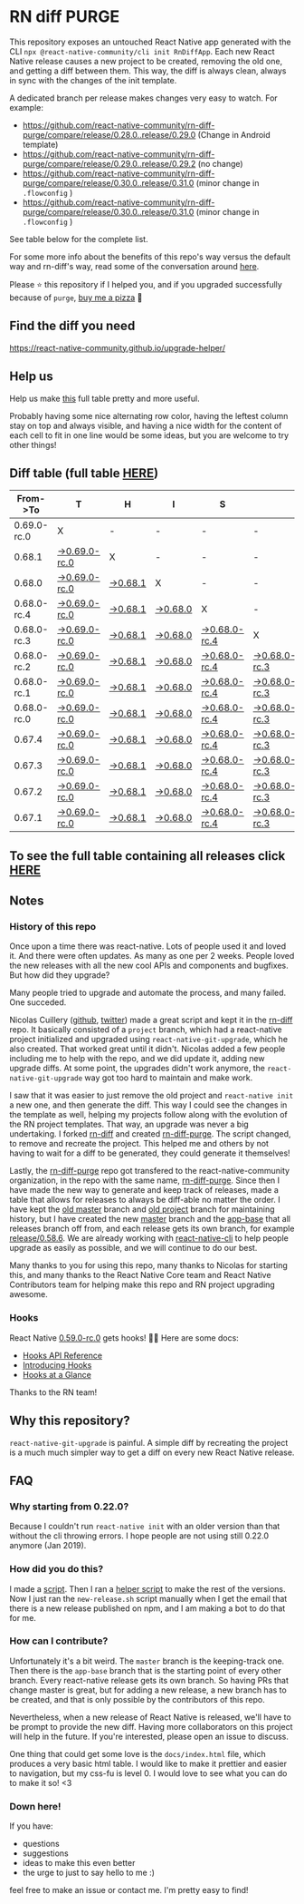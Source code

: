 # RN diff PURGE

This repository exposes an untouched React Native app generated with the CLI
`npx @react-native-community/cli init RnDiffApp`. Each new React Native release causes a new project to be created, removing the old one, and getting a diff between them. This way, the diff is always clean, always in sync with the changes of the init template.

A dedicated branch per release makes changes very easy
to watch. For example:

* https://github.com/react-native-community/rn-diff-purge/compare/release/0.28.0..release/0.29.0
(Change in Android template)
* https://github.com/react-native-community/rn-diff-purge/compare/release/0.29.0..release/0.29.2
(no change)
* https://github.com/react-native-community/rn-diff-purge/compare/release/0.30.0..release/0.31.0
(minor change in `.flowconfig` )
* https://github.com/react-native-community/rn-diff-purge/compare/release/0.30.0..release/0.31.0
(minor change in `.flowconfig` )

See table below for the complete list.

For some more info about the benefits of this repo's way versus the default way and rn-diff's way, read some of the conversation around [here](https://github.com/react-native-community/discussions-and-proposals/issues/68#issuecomment-452227478).

Please :star: this repository if I helped you, and if you upgraded successfully because of `purge`, [buy me a pizza](https://www.buymeacoffee.com/pvinis) :pizza:

## Find the diff you need
https://react-native-community.github.io/upgrade-helper/

## Help us
Help us make [this](https://react-native-community.github.io/rn-diff-purge) full table pretty and more useful.

Probably having some nice alternating row color, having the leftest column stay on top and always visible, and having a nice width for the content of each cell to fit in one line would be some ideas, but you are welcome to try other things!

## Diff table (full table [HERE](https://react-native-community.github.io/rn-diff-purge/))

| From->To    | T                                                                                                                         | H                                                                                                               | I                                                                                                               | S                                                                                                                         |                                                                                                                           | I                                                                                                                         | S                                                                                                                         |                                                                                                                      | C                                                                                                          | O                                                                                                          | O                                                                                                          | L   |
| ----------- | ------------------------------------------------------------------------------------------------------------------------- | --------------------------------------------------------------------------------------------------------------- | --------------------------------------------------------------------------------------------------------------- | ------------------------------------------------------------------------------------------------------------------------- | ------------------------------------------------------------------------------------------------------------------------- | ------------------------------------------------------------------------------------------------------------------------- | ------------------------------------------------------------------------------------------------------------------------- | -------------------------------------------------------------------------------------------------------------------- | ---------------------------------------------------------------------------------------------------------- | ---------------------------------------------------------------------------------------------------------- | ---------------------------------------------------------------------------------------------------------- | --- |
| 0.69.0-rc.0 | X                                                                                                                         | -                                                                                                               | -                                                                                                               | -                                                                                                                         | -                                                                                                                         | -                                                                                                                         | -                                                                                                                         | -                                                                                                                    | -                                                                                                          | -                                                                                                          | -                                                                                                          | -   |
| 0.68.1      | [->0.69.0-rc.0](https://github.com/react-native-community/rn-diff-purge/compare/release/0.68.1..release/0.69.0-rc.0)      | X                                                                                                               | -                                                                                                               | -                                                                                                                         | -                                                                                                                         | -                                                                                                                         | -                                                                                                                         | -                                                                                                                    | -                                                                                                          | -                                                                                                          | -                                                                                                          | -   |
| 0.68.0      | [->0.69.0-rc.0](https://github.com/react-native-community/rn-diff-purge/compare/release/0.68.0..release/0.69.0-rc.0)      | [->0.68.1](https://github.com/react-native-community/rn-diff-purge/compare/release/0.68.0..release/0.68.1)      | X                                                                                                               | -                                                                                                                         | -                                                                                                                         | -                                                                                                                         | -                                                                                                                         | -                                                                                                                    | -                                                                                                          | -                                                                                                          | -                                                                                                          | -   |
| 0.68.0-rc.4 | [->0.69.0-rc.0](https://github.com/react-native-community/rn-diff-purge/compare/release/0.68.0-rc.4..release/0.69.0-rc.0) | [->0.68.1](https://github.com/react-native-community/rn-diff-purge/compare/release/0.68.0-rc.4..release/0.68.1) | [->0.68.0](https://github.com/react-native-community/rn-diff-purge/compare/release/0.68.0-rc.4..release/0.68.0) | X                                                                                                                         | -                                                                                                                         | -                                                                                                                         | -                                                                                                                         | -                                                                                                                    | -                                                                                                          | -                                                                                                          | -                                                                                                          | -   |
| 0.68.0-rc.3 | [->0.69.0-rc.0](https://github.com/react-native-community/rn-diff-purge/compare/release/0.68.0-rc.3..release/0.69.0-rc.0) | [->0.68.1](https://github.com/react-native-community/rn-diff-purge/compare/release/0.68.0-rc.3..release/0.68.1) | [->0.68.0](https://github.com/react-native-community/rn-diff-purge/compare/release/0.68.0-rc.3..release/0.68.0) | [->0.68.0-rc.4](https://github.com/react-native-community/rn-diff-purge/compare/release/0.68.0-rc.3..release/0.68.0-rc.4) | X                                                                                                                         | -                                                                                                                         | -                                                                                                                         | -                                                                                                                    | -                                                                                                          | -                                                                                                          | -                                                                                                          | -   |
| 0.68.0-rc.2 | [->0.69.0-rc.0](https://github.com/react-native-community/rn-diff-purge/compare/release/0.68.0-rc.2..release/0.69.0-rc.0) | [->0.68.1](https://github.com/react-native-community/rn-diff-purge/compare/release/0.68.0-rc.2..release/0.68.1) | [->0.68.0](https://github.com/react-native-community/rn-diff-purge/compare/release/0.68.0-rc.2..release/0.68.0) | [->0.68.0-rc.4](https://github.com/react-native-community/rn-diff-purge/compare/release/0.68.0-rc.2..release/0.68.0-rc.4) | [->0.68.0-rc.3](https://github.com/react-native-community/rn-diff-purge/compare/release/0.68.0-rc.2..release/0.68.0-rc.3) | X                                                                                                                         | -                                                                                                                         | -                                                                                                                    | -                                                                                                          | -                                                                                                          | -                                                                                                          | -   |
| 0.68.0-rc.1 | [->0.69.0-rc.0](https://github.com/react-native-community/rn-diff-purge/compare/release/0.68.0-rc.1..release/0.69.0-rc.0) | [->0.68.1](https://github.com/react-native-community/rn-diff-purge/compare/release/0.68.0-rc.1..release/0.68.1) | [->0.68.0](https://github.com/react-native-community/rn-diff-purge/compare/release/0.68.0-rc.1..release/0.68.0) | [->0.68.0-rc.4](https://github.com/react-native-community/rn-diff-purge/compare/release/0.68.0-rc.1..release/0.68.0-rc.4) | [->0.68.0-rc.3](https://github.com/react-native-community/rn-diff-purge/compare/release/0.68.0-rc.1..release/0.68.0-rc.3) | [->0.68.0-rc.2](https://github.com/react-native-community/rn-diff-purge/compare/release/0.68.0-rc.1..release/0.68.0-rc.2) | X                                                                                                                         | -                                                                                                                    | -                                                                                                          | -                                                                                                          | -                                                                                                          | -   |
| 0.68.0-rc.0 | [->0.69.0-rc.0](https://github.com/react-native-community/rn-diff-purge/compare/release/0.68.0-rc.0..release/0.69.0-rc.0) | [->0.68.1](https://github.com/react-native-community/rn-diff-purge/compare/release/0.68.0-rc.0..release/0.68.1) | [->0.68.0](https://github.com/react-native-community/rn-diff-purge/compare/release/0.68.0-rc.0..release/0.68.0) | [->0.68.0-rc.4](https://github.com/react-native-community/rn-diff-purge/compare/release/0.68.0-rc.0..release/0.68.0-rc.4) | [->0.68.0-rc.3](https://github.com/react-native-community/rn-diff-purge/compare/release/0.68.0-rc.0..release/0.68.0-rc.3) | [->0.68.0-rc.2](https://github.com/react-native-community/rn-diff-purge/compare/release/0.68.0-rc.0..release/0.68.0-rc.2) | [->0.68.0-rc.1](https://github.com/react-native-community/rn-diff-purge/compare/release/0.68.0-rc.0..release/0.68.0-rc.1) | X                                                                                                                    | -                                                                                                          | -                                                                                                          | -                                                                                                          | -   |
| 0.67.4      | [->0.69.0-rc.0](https://github.com/react-native-community/rn-diff-purge/compare/release/0.67.4..release/0.69.0-rc.0)      | [->0.68.1](https://github.com/react-native-community/rn-diff-purge/compare/release/0.67.4..release/0.68.1)      | [->0.68.0](https://github.com/react-native-community/rn-diff-purge/compare/release/0.67.4..release/0.68.0)      | [->0.68.0-rc.4](https://github.com/react-native-community/rn-diff-purge/compare/release/0.67.4..release/0.68.0-rc.4)      | [->0.68.0-rc.3](https://github.com/react-native-community/rn-diff-purge/compare/release/0.67.4..release/0.68.0-rc.3)      | [->0.68.0-rc.2](https://github.com/react-native-community/rn-diff-purge/compare/release/0.67.4..release/0.68.0-rc.2)      | [->0.68.0-rc.1](https://github.com/react-native-community/rn-diff-purge/compare/release/0.67.4..release/0.68.0-rc.1)      | [->0.68.0-rc.0](https://github.com/react-native-community/rn-diff-purge/compare/release/0.67.4..release/0.68.0-rc.0) | X                                                                                                          | -                                                                                                          | -                                                                                                          | -   |
| 0.67.3      | [->0.69.0-rc.0](https://github.com/react-native-community/rn-diff-purge/compare/release/0.67.3..release/0.69.0-rc.0)      | [->0.68.1](https://github.com/react-native-community/rn-diff-purge/compare/release/0.67.3..release/0.68.1)      | [->0.68.0](https://github.com/react-native-community/rn-diff-purge/compare/release/0.67.3..release/0.68.0)      | [->0.68.0-rc.4](https://github.com/react-native-community/rn-diff-purge/compare/release/0.67.3..release/0.68.0-rc.4)      | [->0.68.0-rc.3](https://github.com/react-native-community/rn-diff-purge/compare/release/0.67.3..release/0.68.0-rc.3)      | [->0.68.0-rc.2](https://github.com/react-native-community/rn-diff-purge/compare/release/0.67.3..release/0.68.0-rc.2)      | [->0.68.0-rc.1](https://github.com/react-native-community/rn-diff-purge/compare/release/0.67.3..release/0.68.0-rc.1)      | [->0.68.0-rc.0](https://github.com/react-native-community/rn-diff-purge/compare/release/0.67.3..release/0.68.0-rc.0) | [->0.67.4](https://github.com/react-native-community/rn-diff-purge/compare/release/0.67.3..release/0.67.4) | X                                                                                                          | -                                                                                                          | -   |
| 0.67.2      | [->0.69.0-rc.0](https://github.com/react-native-community/rn-diff-purge/compare/release/0.67.2..release/0.69.0-rc.0)      | [->0.68.1](https://github.com/react-native-community/rn-diff-purge/compare/release/0.67.2..release/0.68.1)      | [->0.68.0](https://github.com/react-native-community/rn-diff-purge/compare/release/0.67.2..release/0.68.0)      | [->0.68.0-rc.4](https://github.com/react-native-community/rn-diff-purge/compare/release/0.67.2..release/0.68.0-rc.4)      | [->0.68.0-rc.3](https://github.com/react-native-community/rn-diff-purge/compare/release/0.67.2..release/0.68.0-rc.3)      | [->0.68.0-rc.2](https://github.com/react-native-community/rn-diff-purge/compare/release/0.67.2..release/0.68.0-rc.2)      | [->0.68.0-rc.1](https://github.com/react-native-community/rn-diff-purge/compare/release/0.67.2..release/0.68.0-rc.1)      | [->0.68.0-rc.0](https://github.com/react-native-community/rn-diff-purge/compare/release/0.67.2..release/0.68.0-rc.0) | [->0.67.4](https://github.com/react-native-community/rn-diff-purge/compare/release/0.67.2..release/0.67.4) | [->0.67.3](https://github.com/react-native-community/rn-diff-purge/compare/release/0.67.2..release/0.67.3) | X                                                                                                          | -   |
| 0.67.1      | [->0.69.0-rc.0](https://github.com/react-native-community/rn-diff-purge/compare/release/0.67.1..release/0.69.0-rc.0)      | [->0.68.1](https://github.com/react-native-community/rn-diff-purge/compare/release/0.67.1..release/0.68.1)      | [->0.68.0](https://github.com/react-native-community/rn-diff-purge/compare/release/0.67.1..release/0.68.0)      | [->0.68.0-rc.4](https://github.com/react-native-community/rn-diff-purge/compare/release/0.67.1..release/0.68.0-rc.4)      | [->0.68.0-rc.3](https://github.com/react-native-community/rn-diff-purge/compare/release/0.67.1..release/0.68.0-rc.3)      | [->0.68.0-rc.2](https://github.com/react-native-community/rn-diff-purge/compare/release/0.67.1..release/0.68.0-rc.2)      | [->0.68.0-rc.1](https://github.com/react-native-community/rn-diff-purge/compare/release/0.67.1..release/0.68.0-rc.1)      | [->0.68.0-rc.0](https://github.com/react-native-community/rn-diff-purge/compare/release/0.67.1..release/0.68.0-rc.0) | [->0.67.4](https://github.com/react-native-community/rn-diff-purge/compare/release/0.67.1..release/0.67.4) | [->0.67.3](https://github.com/react-native-community/rn-diff-purge/compare/release/0.67.1..release/0.67.3) | [->0.67.2](https://github.com/react-native-community/rn-diff-purge/compare/release/0.67.1..release/0.67.2) | X   |

## To see the full table containing all releases click [HERE](https://react-native-community.github.io/rn-diff-purge/)

## Notes

### History of this repo

Once upon a time there was react-native. Lots of people used it and loved it. And there were often updates. As many as one per 2 weeks. People loved the new releases with all the new cool APIs and components and bugfixes. But how did they upgrade?

Many people tried to upgrade and automate the process, and many failed. One succeded.

Nicolas Cuillery ([github](https://github.com/ncuillery), [twitter](https://twitter.com/ncuillery)) made a great script and kept it in the [rn-diff](https://github.com/ncuillery/rn-diff) repo. It basically consisted of a `project` branch, which had a react-native project initialized and upgraded using `react-native-git-upgrade`, which he also created. That worked great until it didn't. Nicolas added a few people including me to help with the repo, and we did update it, adding new upgrade diffs. At some point, the upgrades didn't work anymore, the `react-native-git-upgrade` way got too hard to maintain and make work.

I saw that it was easier to just remove the old project and `react-native init` a new one, and then generate the diff. This way I could see the changes in the template as well, helping my projects follow along with the evolution of the RN project templates. That way, an upgrade was never a big undertaking. I forked [rn-diff](https://github.com/ncuillery/rn-diff) and created [rn-diff-purge](https://github.com/react-native-community/rn-diff-purge). The script changed, to remove and recreate the project. This helped me and others by not having to wait for a diff to be generated, they could generate it themselves!

Lastly, the [rn-diff-purge](https://github.com/react-native-community/rn-diff-purge) repo got transfered to the react-native-community organization, in the repo with the same name, [rn-diff-purge](https://github.com/react-native-community/rn-diff-purge). Since then I have made the new way to generate and keep track of releases, made a table that allows for releases to always be diff-able no matter the order. I have kept the [old master](https://github.com/react-native-community/rn-diff-purge/tree/old/master) branch and [old project](https://github.com/react-native-community/rn-diff-purge/tree/old/project) branch for maintaining history, but I have created the new [master](https://github.com/react-native-community/rn-diff-purge/tree/master) branch and the [app-base](https://github.com/react-native-community/rn-diff-purge/tree/app-base) that all releases branch off from, and each release gets its own branch, for example [release/0.58.6](https://github.com/react-native-community/rn-diff-purge/tree/release/0.58.6). We are already working with [react-native-cli](https://github.com/react-native-community/react-native-cli) to help people upgrade as easily as possible, and we will continue to do our best.

Many thanks to you for using this repo, many thanks to Nicolas for starting this, and many thanks to the React Native Core team and React Native Contributors team for helping make this repo and RN project upgrading awesome.

### Hooks
React Native [0.59.0-rc.0](https://github.com/react-native-community/rn-diff-purge#version-changes) gets hooks! 🎉🥳
Here are some docs:
- [Hooks API Reference](https://reactjs.org/docs/hooks-reference.html)
- [Introducing Hooks](https://reactjs.org/docs/hooks-intro.html)
- [Hooks at a Glance](https://reactjs.org/docs/hooks-overview.html)

Thanks to the RN team!

## Why this repository?
`react-native-git-upgrade` is painful. A simple diff by recreating the project is a much much simpler way to get a diff on every new React Native release.

## FAQ

### Why starting from 0.22.0?

Because I couldn't run `react-native init` with an older version than that without the cli throwing errors. I hope people are not using still 0.22.0 anymore (Jan 2019).

### How did you do this?

I made a [script](https://github.com/react-native-community/rn-diff-purge/blob/master/new-release.sh). Then I ran a [helper script](https://github.com/react-native-community/rn-diff-purge/blob/master/new-release.sh) to make the rest of the versions.
Now I just ran the `new-release.sh` script manually when I get the email that there is a new release published on npm, and I am making a bot to do that for me.

### How can I contribute?

Unfortunately it's a bit weird. The `master` branch is the keeping-track one. Then there is the `app-base` branch that is the starting point of every other branch. Every react-native release gets its own branch. So having PRs that change master is great, but for adding a new release, a new branch has to be created, and that is only possible by the contributors of this repo.

Nevertheless, when a new release of React Native is released, we'll have to be prompt to provide
the new diff. Having more collaborators on this project will help in the future. If you're interested, please open an issue to discuss.

One thing that could get some love is the `docs/index.html` file, which produces a very basic html table. I would like to make it prettier and easier to navigation, but my css-fu is level 0. I would love to see what you can do to make it so! <3

### Down here!

If you have:
- questions
- suggestions
- ideas to make this even better
- the urge to just to say hello to me :)

feel free to make an issue or contact me. I'm pretty easy to find!
